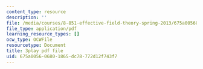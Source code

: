 ```yaml
---
content_type: resource
description: ''
file: /media/courses/8-851-effective-field-theory-spring-2013/675a005606801865dc78772d12f743f7_pusPy4EDPC0.pdf
file_type: application/pdf
learning_resource_types: []
ocw_type: OCWFile
resourcetype: Document
title: 3play pdf file
uid: 675a0056-0680-1865-dc78-772d12f743f7
---
```

